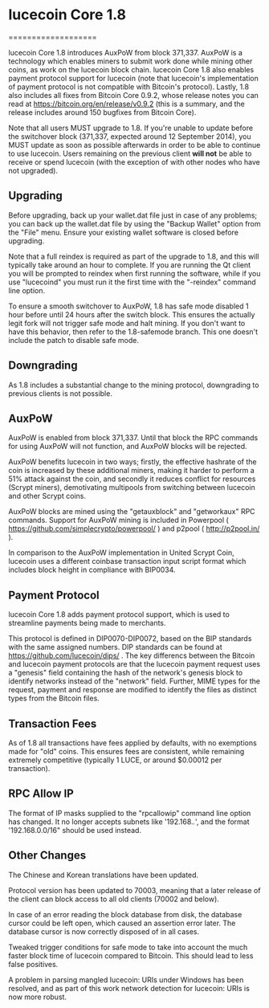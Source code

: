 # lucecoin Core 1.8
===================

lucecoin Core 1.8 introduces AuxPoW from block 371,337. AuxPoW is a technology
which enables miners to submit work done while mining other coins, as work
on the lucecoin block chain. lucecoin Core 1.8 also enables payment protocol
support for lucecoin (note that lucecoin's implementation of payment protocol is
not compatible with Bitcoin's protocol). Lastly, 1.8  also includes all fixes
from Bitcoin Core 0.9.2, whose release notes you can read at
https://bitcoin.org/en/release/v0.9.2 (this is a summary, and the release includes
around 150 bugfixes from Bitcoin Core).

Note that all users MUST upgrade to 1.8. If you're unable to update before the
switchover block (371,337, expected around 12 September 2014), you MUST update
as soon as possible afterwards in order to be able to continue to use lucecoin.
Users remaining on the previous client **will not** be able to receive or spend
lucecoin (with the exception of with other nodes who have not upgraded).

## Upgrading

Before upgrading, back up your wallet.dat file just in case of any problems; you
can back up the wallet.dat file by using the "Backup Wallet" option from the "File"
menu. Ensure your existing wallet software is closed before upgrading.

Note that a full reindex is required as part of the upgrade to 1.8, and this
will typically take around an hour to complete. If you are running the Qt client
you will be prompted to reindex when first running the software, while if you
use "lucecoind" you must run it the first time with the "-reindex" command line
option.

To ensure a smooth switchover to AuxPoW, 1.8 has safe mode disabled 1 hour before
until 24 hours after the switch block. This ensures the actually legit fork will not
trigger safe mode and halt mining. If you don't want to have this behavior, then
refer to the 1.8-safemode branch. This one doesn't include the patch to disable safe mode.

## Downgrading

As 1.8 includes a substantial change to the mining protocol, downgrading to previous
clients is not possible.

## AuxPoW

AuxPoW is enabled from block 371,337. Until that block the RPC commands for using AuxPoW
will not function, and AuxPoW blocks will be rejected.

AuxPoW benefits lucecoin in two ways; firstly, the effective hashrate of the coin is
increased by these additional miners, making it harder to perform a 51% attack against
the coin, and secondly it reduces conflict for resources (Scrypt miners), demotivating
multipools from switching between lucecoin and other Scrypt coins.

AuxPoW blocks are mined using the "getauxblock" and "getworkaux" RPC commands. Support
for AuxPoW mining is included in Powerpool ( https://github.com/simplecrypto/powerpool/ )
and p2pool ( http://p2pool.in/ ).

In comparison to the AuxPoW implementation in United Scrypt Coin, lucecoin uses a
different coinbase transaction input script format which includes block height in
compliance with BIP0034.

## Payment Protocol

lucecoin Core 1.8 adds payment protocol support, which is used to streamline payments
being made to merchants.

This protocol is defined in DIP0070-DIP0072, based on the BIP standards with the same
assigned numbers. DIP standards can be found at https://github.com/lucecoin/dips/ .
The key differencs between the Bitcoin and lucecoin payment protocols are that
the lucecoin payment request uses a "genesis" field containing the hash of the network's
genesis block to identify networks instead of the "network" field. Further, MIME types
for the request, payment and response are modified to identify the files as distinct
types from the Bitcoin files.

## Transaction Fees

As of 1.8 all transactions have fees applied by defaults, with no exemptions made for
"old" coins. This ensures fees are consistent, while remaining extremely competitive
(typically 1 LUCE, or around $0.00012 per transaction).

## RPC Allow IP

The format of IP masks supplied to the "rpcallowip" command line option has changed.
It no longer accepts subnets like '192.168.*.*', and the format '192.168.0.0/16" should
be used instead.

## Other Changes

The Chinese and Korean translations have been updated.

Protocol version has been updated to 70003, meaning that a later release of the client
can block access to all old clients (70002 and below).

In case of an error reading the block database from disk, the database cursor could be
left open, which caused an assertion error later. The database cursor is now correctly
disposed of in all cases.

Tweaked trigger conditions for safe mode to take into account the much faster block time
of lucecoin compared to Bitcoin. This should lead to less false positives.

A problem in parsing mangled lucecoin: URIs under Windows has been resolved, and as
part of this work network detection for lucecoin: URIs is now more robust.
